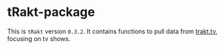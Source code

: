 tRakt-package
=============

This is `tRakt` version `0.3.2`.
It contains functions to pull data from [trakt.tv](http://trakt.tv/), focusing on tv shows.
